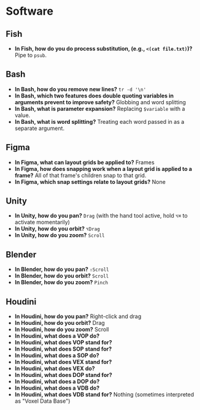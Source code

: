 # Software

## Fish

- **In Fish, how do you do process substitution, (e.g., `<(cat file.txt)`)?** Pipe to `psub`.

## Bash

- **In Bash, how do you remove new lines?** `tr -d '\n'`
- **In Bash, which two features does double quoting variables in arguments prevent to improve safety?** Globbing and word splitting
- **In Bash, what is parameter expansion?** Replacing `$variable` with a value.
- **In Bash, what is word splitting?** Treating each word passed in as a separate argument.

## Figma

- **In Figma, what can layout grids be applied to?** Frames
- **In Figma, how does snapping work when a layout grid is applied to a frame?** All of that frame's children snap to that grid.
- **In Figma, which snap settings relate to layout grids?** None

## Unity

- **In Unity, how do you pan?** `Drag` (with the hand tool active, hold `⌥⌘` to activate momentarily)
- **In Unity, how do you orbit?** `⌥Drag`
- **In Unity, how do you zoom?** `Scroll`

## Blender

- **In Blender, how do you pan?** `⇧Scroll`
- **In Blender, how do you orbit?** `Scroll`
- **In Blender, how do you zoom?** `Pinch`

## Houdini

- **In Houdini, how do you pan?** Right-click and drag
- **In Houdini, how do you orbit?** Drag
- **In Houdini, how do you zoom?** Scroll
- **In Houdini, what does a VOP do?**
- **In Houdini, what does VOP stand for?**
- **In Houdini, what does SOP stand for?**
- **In Houdini, what does a SOP do?**
- **In Houdini, what does VEX stand for?**
- **In Houdini, what does VEX do?**
- **In Houdini, what does DOP stand for?**
- **In Houdini, what does a DOP do?**
- **In Houdini, what does a VDB do?**
- **In Houdini, what does VDB stand for?** Nothing (sometimes interpreted as "Voxel Data Base")
